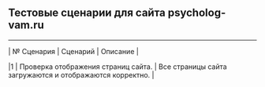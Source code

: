 ## Тестовые сценарии для сайта psycholog-vam.ru 
---

| № Сценария     | Сценарий                                                   |   Описание                                                     |

|1               | Проверка отображения страниц сайта.                        | Все страницы сайта загружаются и отображаются корректно.       |
